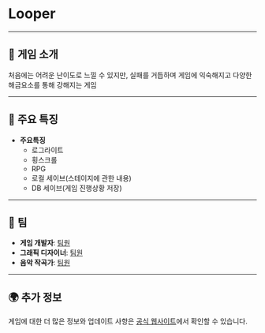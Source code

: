 # Looper

---

## 📜 게임 소개

처음에는 어려운 난이도로 느낄 수 있지만, 실패를 거듭하며 게임에 익숙해지고 다양한 해금요소를 통해 강해지는 게임

---

## 🌟 주요 특징

- **주요특징**  
  - 로그라이트
  - 횡스크롤
  - RPG
  - 로컬 세이브(스테이지에 관한 내용)
  - DB 세이브(게임 진행상황 저장)



---

## 🤝 팀

- **게임 개발자**: [팀원](https://github.com/)
- **그래픽 디자이너**: [팀원](https://github.com/)
- **음악 작곡가**: [팀원](https://github.com/)

---

## 🌍 추가 정보

게임에 대한 더 많은 정보와 업데이트 사항은 [공식 웹사이트](https://asdfg.asd)에서 확인할 수 있습니다.
